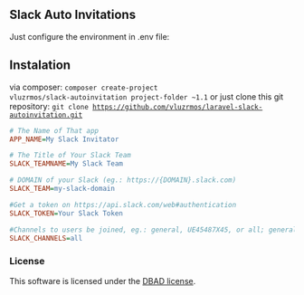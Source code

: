 ## Slack Auto Invitations
Just configure the environment in .env file:

## Instalation

via composer:  <code>composer create-project vluzrmos/slack-autoinvitation project-folder ~1.1</code>
or just clone this git repository: <code>git clone https://github.com/vluzrmos/laravel-slack-autoinvitation.git</code>

```ini
# The Name of That app
APP_NAME=My Slack Invitator

# The Title of Your Slack Team
SLACK_TEAMNAME=My Slack Team 

# DOMAIN of your Slack (eg.: https://{DOMAIN}.slack.com)
SLACK_TEAM=my-slack-domain

#Get a token on https://api.slack.com/web#authentication
SLACK_TOKEN=Your Slack Token

#Channels to users be joined, eg.: general, UE45487X45, or all; general is default.
SLACK_CHANNELS=all
```
### License

This software is licensed under the [DBAD license](http://www.dbad-license.org/).
